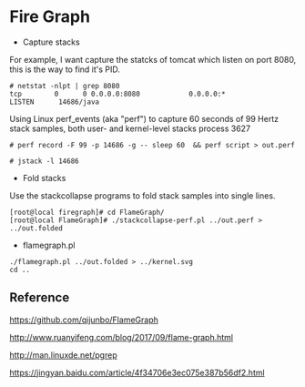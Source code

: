 Fire Graph
==

-  Capture stacks

For example,  I want capture the statcks of  tomcat which listen on port 8080, this is the way to find it's PID.

```
# netstat -nlpt | grep 8080
tcp        0      0 0.0.0.0:8080            0.0.0.0:*               LISTEN      14686/java

```
Using Linux perf_events (aka "perf") to capture 60 seconds of 99 Hertz stack samples, both user- and kernel-level stacks
process 3627

```
# perf record -F 99 -p 14686 -g -- sleep 60  && perf script > out.perf

# jstack -l 14686

```

- Fold stacks

Use the stackcollapse programs to fold stack samples into single lines. 

```
[root@local firegraph]# cd FlameGraph/
[root@local FlameGraph]# ./stackcollapse-perf.pl ../out.perf > ../out.folded
```

- flamegraph.pl

```
./flamegraph.pl ../out.folded > ../kernel.svg
cd ..

```



Reference
--

https://github.com/qijunbo/FlameGraph

http://www.ruanyifeng.com/blog/2017/09/flame-graph.html

http://man.linuxde.net/pgrep 

https://jingyan.baidu.com/article/4f34706e3ec075e387b56df2.html
